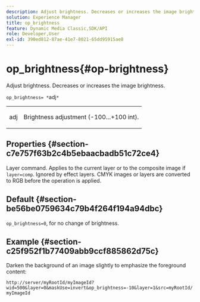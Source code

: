 ```yaml
---
description: Adjust brightness. Decreases or increases the image brightness.
solution: Experience Manager
title: op_brightness
feature: Dynamic Media Classic,SDK/API
role: Developer,User
exl-id: 390ed812-87ae-41e7-8021-65dd95915ae8
---
```

# op_brightness{#op-brightness}

Adjust brightness. Decreases or increases the image brightness.

 `op_brightness= *`adj`*`

<table id="simpletable_2B5DB95B1FF044C8BD226D4F8311E806"> 
 <tr class="strow"> 
  <td class="stentry"> <p><span class="varname"> adj</span> </p> </td> 
  <td class="stentry"> <p>Brightness adjustment (-100…+100 int). </p></td> 
 </tr> 
</table>

## Properties {#section-c7e757f63b2c4b5ebaacbadb51c72ce4}

Layer command. Applies to the current layer or to the composite image if `layer=comp`. Ignored by effect layers. CMYK images or layers are converted to RGB before the operation is applied.

## Default {#section-be56be0759634c79b4f264f194a94dbc}

`op_brightness=0`, for no change of brightness.

## Example {#section-c25f952f1b77409abb9ccf885862d75c}

Darken the background of an image slightly to emphasize the foreground content:

`http://server/myRootId/myImageId?wid=500&layer=0&maskUse=invert&op_brightness=-10&layer=1&src=myRootId/myImageId`
